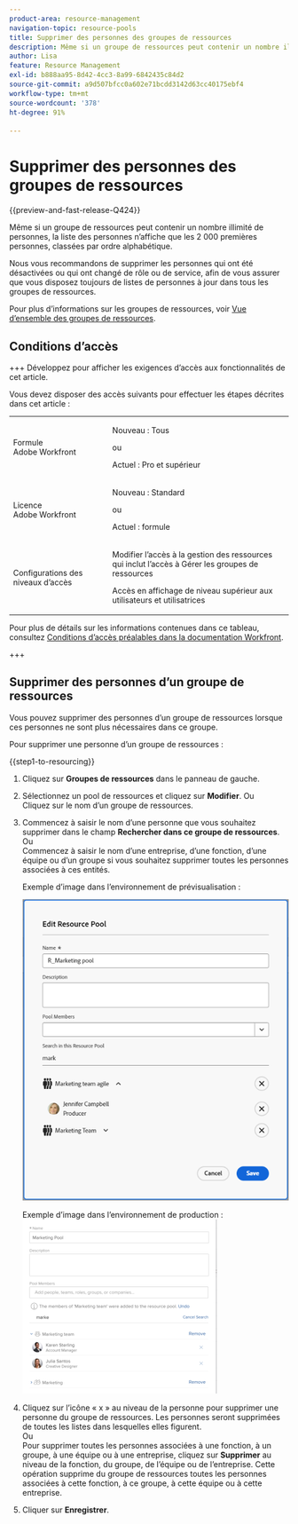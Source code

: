 ```yaml
---
product-area: resource-management
navigation-topic: resource-pools
title: Supprimer des personnes des groupes de ressources
description: Même si un groupe de ressources peut contenir un nombre illimité de personnes, la liste des personnes n’affiche que les 2 000 premières personnes, classées par ordre alphabétique.
author: Lisa
feature: Resource Management
exl-id: b888aa95-8d42-4cc3-8a99-6842435c84d2
source-git-commit: a9d507bfcc0a602e71bcdd3142d63cc40175ebf4
workflow-type: tm+mt
source-wordcount: '378'
ht-degree: 91%

---
```


# Supprimer des personnes des groupes de ressources

{{preview-and-fast-release-Q424}}

Même si un groupe de ressources peut contenir un nombre illimité de personnes, la liste des personnes n’affiche que les 2 000 premières personnes, classées par ordre alphabétique.

Nous vous recommandons de supprimer les personnes qui ont été désactivées ou qui ont changé de rôle ou de service, afin de vous assurer que vous disposez toujours de listes de personnes à jour dans tous les groupes de ressources.

Pour plus d’informations sur les groupes de ressources, voir [Vue d’ensemble des groupes de ressources](../../../resource-mgmt/resource-planning/resource-pools/work-with-resource-pools.md).

## Conditions d’accès

+++ Développez pour afficher les exigences d’accès aux fonctionnalités de cet article.

Vous devez disposer des accès suivants pour effectuer les étapes décrites dans cet article :

<table style="table-layout:auto"> 
 <col> 
 <col> 
 <tbody> 
  <tr> 
   <td role="rowheader">Formule Adobe Workfront</td> 
   <td><p>Nouveau : Tous</p>
       <p>ou</p>
       <p>Actuel : Pro et supérieur</p> </td> 
  </tr> 
  <tr> 
   <td role="rowheader">Licence Adobe Workfront</td> 
   <td><p>Nouveau : Standard</p>
       <p>ou</p>
       <p>Actuel : formule</p></td>
  </tr> 
  <tr> 
   <td role="rowheader">Configurations des niveaux d’accès</td> 
   <td> <p>Modifier l’accès à la gestion des ressources qui inclut l’accès à Gérer les groupes de ressources</p> <p>Accès en affichage de niveau supérieur aux utilisateurs et utilisatrices</p></td> 
  </tr> 
 </tbody> 
</table>

Pour plus de détails sur les informations contenues dans ce tableau, consultez [Conditions d’accès préalables dans la documentation Workfront](/help/quicksilver/administration-and-setup/add-users/access-levels-and-object-permissions/access-level-requirements-in-documentation.md).

+++

## Supprimer des personnes d’un groupe de ressources

Vous pouvez supprimer des personnes d’un groupe de ressources lorsque ces personnes ne sont plus nécessaires dans ce groupe.

Pour supprimer une personne d’un groupe de ressources :

{{step1-to-resourcing}}

1. Cliquez sur **Groupes de ressources** dans le panneau de gauche.
1. Sélectionnez un pool de ressources et cliquez sur **Modifier**.
Ou\
   Cliquez sur le nom d’un groupe de ressources.

1. Commencez à saisir le nom d’une personne que vous souhaitez supprimer dans le champ **Rechercher dans ce groupe de ressources**.\
   Ou\
   Commencez à saisir le nom d’une entreprise, d’une fonction, d’une équipe ou d’un groupe si vous souhaitez supprimer toutes les personnes associées à ces entités.

   <span class="preview">Exemple d’image dans l’environnement de prévisualisation :<span>

   ![Supprimer des utilisateurs du pool de ressources](assets/remove-users-from-resource-pool.png)

   Exemple d’image dans l’environnement de production :
   ![Recherche dans le pool de ressources](assets/search-inside-new-resource-pool-350x314.png)

1. Cliquez sur l’icône « x » au niveau de la personne pour supprimer une personne du groupe de ressources. Les personnes seront supprimées de toutes les listes dans lesquelles elles figurent.\
   Ou\
   Pour supprimer toutes les personnes associées à une fonction, à un groupe, à une équipe ou à une entreprise, cliquez sur **Supprimer** au niveau de la fonction, du groupe, de l’équipe ou de l’entreprise. Cette opération supprime du groupe de ressources toutes les personnes associées à cette fonction, à ce groupe, à cette équipe ou à cette entreprise.

1. Cliquer sur **Enregistrer**.
